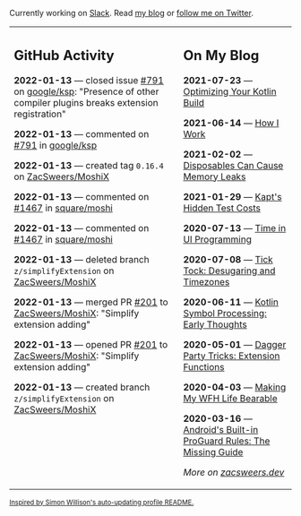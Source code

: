 Currently working on [Slack](https://slack.com/). Read [my blog](https://zacsweers.dev/) or [follow me on Twitter](https://twitter.com/ZacSweers).

<table><tr><td valign="top" width="60%">

## GitHub Activity
<!-- githubActivity starts -->
**2022-01-13** — closed issue [#791](https://github.com/google/ksp/issues/791) on [google/ksp](https://github.com/google/ksp): "Presence of other compiler plugins breaks extension registration"

**2022-01-13** — commented on [#791](https://github.com/google/ksp/issues/791#issuecomment-1012354912) in [google/ksp](https://github.com/google/ksp)

**2022-01-13** — created tag `0.16.4` on [ZacSweers/MoshiX](https://github.com/ZacSweers/MoshiX)

**2022-01-13** — commented on [#1467](https://github.com/square/moshi/pull/1467#issuecomment-1012348142) in [square/moshi](https://github.com/square/moshi)

**2022-01-13** — commented on [#1467](https://github.com/square/moshi/pull/1467#issuecomment-1012347336) in [square/moshi](https://github.com/square/moshi)

**2022-01-13** — deleted branch `z/simplifyExtension` on [ZacSweers/MoshiX](https://github.com/ZacSweers/MoshiX)

**2022-01-13** — merged PR [#201](https://github.com/ZacSweers/MoshiX/pull/201) to [ZacSweers/MoshiX](https://github.com/ZacSweers/MoshiX): "Simplify extension adding"

**2022-01-13** — opened PR [#201](https://github.com/ZacSweers/MoshiX/pull/201) to [ZacSweers/MoshiX](https://github.com/ZacSweers/MoshiX): "Simplify extension adding"

**2022-01-13** — created branch `z/simplifyExtension` on [ZacSweers/MoshiX](https://github.com/ZacSweers/MoshiX)
<!-- githubActivity ends -->
</td><td valign="top" width="40%">

## On My Blog
<!-- blog starts -->
**2021-07-23** — [Optimizing Your Kotlin Build](https://www.zacsweers.dev/optimizing-your-kotlin-build/)

**2021-06-14** — [How I Work](https://www.zacsweers.dev/how-i-work/)

**2021-02-02** — [Disposables Can Cause Memory Leaks](https://www.zacsweers.dev/disposables-can-cause-memory-leaks/)

**2021-01-29** — [Kapt's Hidden Test Costs](https://www.zacsweers.dev/kapts-hidden-test-costs/)

**2020-07-13** — [Time in UI Programming](https://www.zacsweers.dev/time-in-ui/)

**2020-07-08** — [Tick Tock: Desugaring and Timezones](https://www.zacsweers.dev/ticktock-desugaring-timezones/)

**2020-06-11** — [Kotlin Symbol Processing: Early Thoughts](https://www.zacsweers.dev/kotlin-symbol-processor-early-thoughts/)

**2020-05-01** — [Dagger Party Tricks: Extension Functions](https://www.zacsweers.dev/dagger-party-tricks-extension-functions/)

**2020-04-03** — [Making My WFH Life Bearable](https://www.zacsweers.dev/making-wfh-life-bearable/)

**2020-03-16** — [Android's Built-in ProGuard Rules: The Missing Guide](https://www.zacsweers.dev/android-proguard-rules/)
<!-- blog ends -->
_More on [zacsweers.dev](https://zacsweers.dev/)_
</td></tr></table>

<sub><a href="https://simonwillison.net/2020/Jul/10/self-updating-profile-readme/">Inspired by Simon Willison's auto-updating profile README.</a></sub>